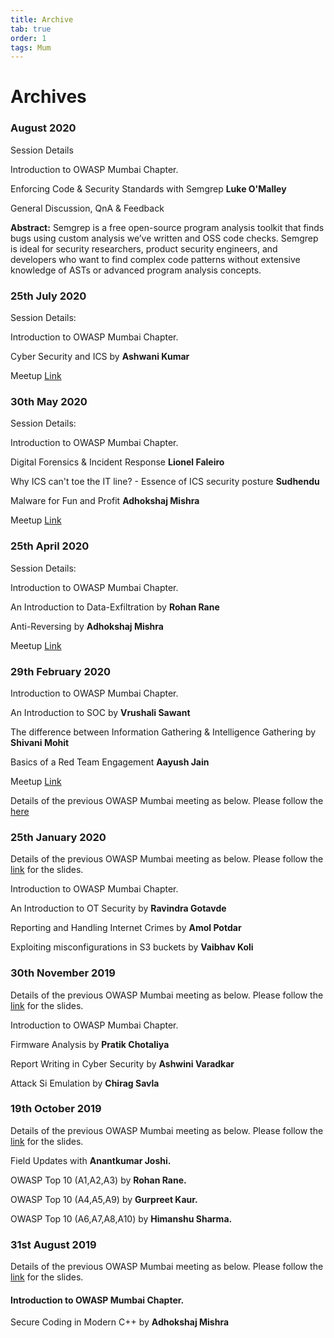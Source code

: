 ```yaml
---
title: Archive
tab: true
order: 1
tags: Mum
---
```


# **Archives**

### August 2020

Session Details

Introduction to OWASP Mumbai Chapter.

Enforcing Code & Security Standards with Semgrep **Luke O'Malley**

General Discussion, QnA & Feedback

**Abstract:**
Semgrep is a free open-source program analysis toolkit that finds bugs using custom analysis we’ve written and OSS code checks.
Semgrep is ideal for security researchers, product security engineers, and developers who want to find complex code patterns without extensive knowledge of ASTs or advanced program analysis concepts.

### 25th July 2020

Session Details:

Introduction to OWASP Mumbai Chapter.

Cyber Security and ICS by **Ashwani Kumar**

Meetup [Link](https://www.meetup.com/OWASP-Mumbai-Chapter/events/272063155/)


### 30th May 2020

Session Details:

Introduction to OWASP Mumbai Chapter.

Digital Forensics & Incident Response **Lionel Faleiro**

Why ICS can't toe the IT line? - Essence of ICS security posture **Sudhendu**

Malware for Fun and Profit **Adhokshaj Mishra**

Meetup [Link](https://www.meetup.com/OWASP-Mumbai-Chapter/events/270909144/)

### 25th April 2020

Session Details:

Introduction to OWASP Mumbai Chapter.

An Introduction to Data-Exfiltration by **Rohan Rane**

Anti-Reversing by **Adhokshaj Mishra**

Meetup [Link](https://www.meetup.com/OWASP-Mumbai-Chapter/events/270180364/)


### 29th February 2020

Introduction to OWASP Mumbai Chapter.

An Introduction to SOC by **Vrushali Sawant**

The difference between Information Gathering & Intelligence Gathering by **Shivani Mohit**

Basics of a Red Team Engagement **Aayush Jain**

Meetup [Link](https://www.meetup.com/OWASP-Mumbai-Chapter/events/269000992/)

Details of the previous OWASP Mumbai meeting as below. Please follow the [here](https://drive.google.com/file/d/18iMe-lUDKHOEjsUp_8RZSBq04TdmwvEh)

### 25th January 2020

Details of the previous OWASP Mumbai meeting as below. Please follow the [link](https://drive.google.com/open?id=1HGheKp1NKjVP278WQFaQ-roaNiu5Lvxn) for the slides.

Introduction to OWASP Mumbai Chapter.

An Introduction to OT Security by **Ravindra Gotavde**

Reporting and Handling Internet Crimes by **Amol Potdar**

Exploiting misconfigurations in S3 buckets by **Vaibhav Koli**

### 30th November 2019

Details of the previous OWASP Mumbai meeting as below. Please follow the [link](https://drive.google.com/open?id=17FQoH46vQaqc5ag8wtAS6WuYlGngPt3u) for the slides.

Introduction to OWASP Mumbai Chapter.

Firmware Analysis by **Pratik Chotaliya**

Report Writing in Cyber Security by **Ashwini Varadkar**

Attack Si Emulation by **Chirag Savla**

### 19th October 2019

Details of the previous OWASP Mumbai meeting as below. Please follow the [link](https://drive.google.com/open?id=1-Ys-9bJ9Ekp0tEhUPiVsCPHYFklgs02E) for the slides.

Field Updates with **Anantkumar Joshi.**

OWASP Top 10 (A1,A2,A3) by **Rohan Rane.**

OWASP Top 10 (A4,A5,A9) by **Gurpreet Kaur.**

OWASP Top 10 (A6,A7,A8,A10) by **Himanshu Sharma.**

### 31st August 2019

Details of the previous OWASP Mumbai meeting as below. Please follow the [link](https://drive.google.com/open?id=1vo8Nq9C1vafyEQoZtQxHTmdF0xmN2MqN) for the slides.
#### Introduction to OWASP Mumbai Chapter.

Secure Coding in Modern C++ by **Adhokshaj Mishra**
